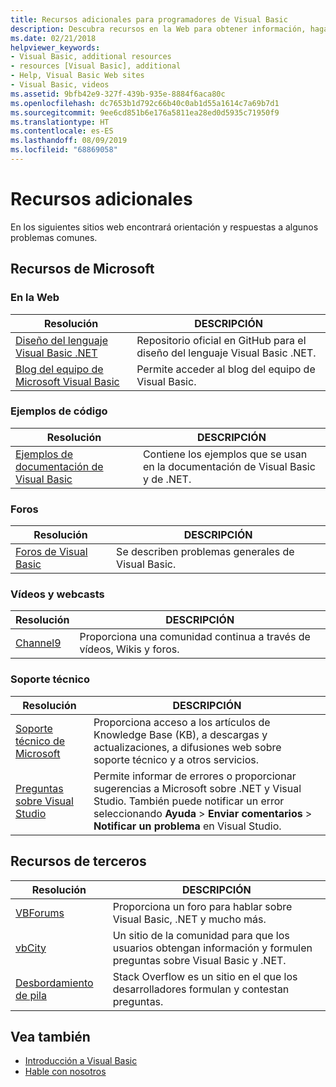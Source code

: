 ```yaml
---
title: Recursos adicionales para programadores de Visual Basic
description: Descubra recursos en la Web para obtener información, haga preguntas y obtenga más información sobre Visual Basic.
ms.date: 02/21/2018
helpviewer_keywords:
- Visual Basic, additional resources
- resources [Visual Basic], additional
- Help, Visual Basic Web sites
- Visual Basic, videos
ms.assetid: 9bfb42e9-327f-439b-935e-8884f6aca80c
ms.openlocfilehash: dc7653b1d792c66b40c0ab1d55a1614c7a69b7d1
ms.sourcegitcommit: 9ee6cd851b6e176a5811ea28ed0d5935c71950f9
ms.translationtype: HT
ms.contentlocale: es-ES
ms.lasthandoff: 08/09/2019
ms.locfileid: "68869058"
---
```

# <a name="additional-resources"></a>Recursos adicionales

En los siguientes sitios web encontrará orientación y respuestas a algunos problemas comunes.

## <a name="microsoft-resources"></a>Recursos de Microsoft

### <a name="on-the-web"></a>En la Web

|Resolución|DESCRIPCIÓN|
|----------|----------------|
|[Diseño del lenguaje Visual Basic .NET](https://github.com/dotnet/vblang)|Repositorio oficial en GitHub para el diseño del lenguaje Visual Basic .NET.|
|[Blog del equipo de Microsoft Visual Basic](https://devblogs.microsoft.com/vbteam/)|Permite acceder al blog del equipo de Visual Basic.|

### <a name="code-samples"></a>Ejemplos de código

|Resolución|DESCRIPCIÓN|
|----------|----------------|
|[Ejemplos de documentación de Visual Basic](https://github.com/dotnet/samples/tree/master/snippets/visualbasic)|Contiene los ejemplos que se usan en la documentación de Visual Basic y de .NET.|

### <a name="forums"></a>Foros

|Resolución|DESCRIPCIÓN|
|----------|----------------|
|[Foros de Visual Basic](https://social.msdn.microsoft.com/Forums/vstudio/home?forum=vbgeneral)|Se describen problemas generales de Visual Basic.|

### <a name="videos-and-webcasts"></a>Vídeos y webcasts

|Resolución|DESCRIPCIÓN|
|----------|----------------|
|[Channel9](https://channel9.msdn.com/)|Proporciona una comunidad continua a través de vídeos, Wikis y foros.|

### <a name="support"></a>Soporte técnico

|Resolución|DESCRIPCIÓN|
|----------|----------------|
|[Soporte técnico de Microsoft](https://support.microsoft.com)|Proporciona acceso a los artículos de Knowledge Base (KB), a descargas y actualizaciones, a difusiones web sobre soporte técnico y a otros servicios.|
|[Preguntas sobre Visual Studio](https://developercommunity.visualstudio.com)|Permite informar de errores o proporcionar sugerencias a Microsoft sobre .NET y Visual Studio. También puede notificar un error seleccionando **Ayuda** > **Enviar comentarios** > **Notificar un problema** en Visual Studio.|

## <a name="third-party-resources"></a>Recursos de terceros

|Resolución|DESCRIPCIÓN|
|----------|----------------|
|[VBForums](http://www.vbforums.com/)|Proporciona un foro para hablar sobre Visual Basic, .NET y mucho más.|
|[vbCity](http://vbcity.com/)|Un sitio de la comunidad para que los usuarios obtengan información y formulen preguntas sobre Visual Basic y .NET.|
|[Desbordamiento de pila](https://stackoverflow.com/questions/tagged/vb.net)|Stack Overflow es un sitio en el que los desarrolladores formulan y contestan preguntas.|

## <a name="see-also"></a>Vea también

- [Introducción a Visual Basic](../../visual-basic/getting-started/index.md)
- [Hable con nosotros](/visualstudio/ide/talk-to-us)
